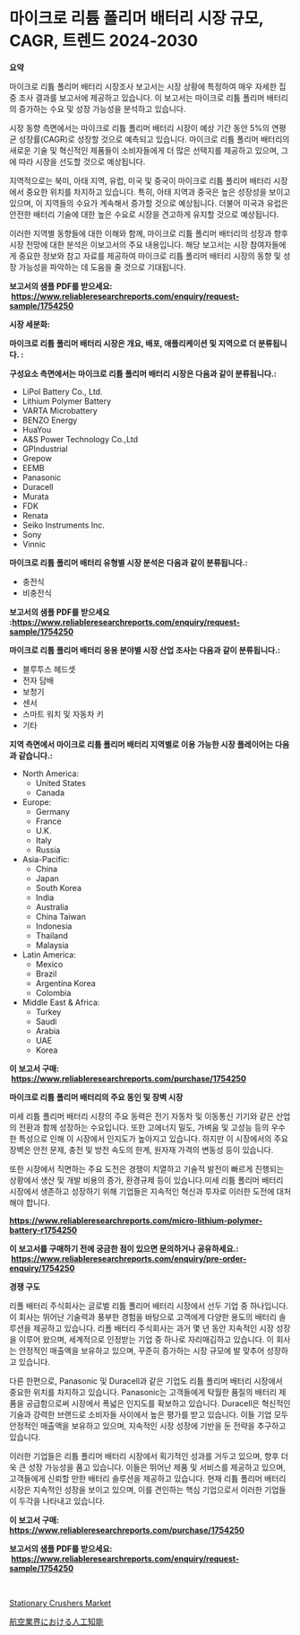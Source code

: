 <p><h1>마이크로 리튬 폴리머 배터리 시장 규모, CAGR, 트렌드 2024-2030</h1></p><p><strong>요약</strong></p>
<p><p>마이크로 리튬 폴리머 배터리 시장조사 보고서는 시장 상황에 특정하여 매우 자세한 집중 조사 결과를 보고서에 제공하고 있습니다. 이 보고서는 마이크로 리튬 폴리머 배터리의 증가하는 수요 및 성장 가능성을 분석하고 있습니다.</p><p>시장 동향 측면에서는 마이크로 리튬 폴리머 배터리 시장이 예상 기간 동안 5%의 연평균 성장률(CAGR)로 성장할 것으로 예측되고 있습니다. 마이크로 리튬 폴리머 배터리의 새로운 기술 및 혁신적인 제품들이 소비자들에게 더 많은 선택지를 제공하고 있으며, 그에 따라 시장을 선도할 것으로 예상됩니다.</p><p>지역적으로는 북미, 아태 지역, 유럽, 미국 및 중국이 마이크로 리튬 폴리머 배터리 시장에서 중요한 위치를 차지하고 있습니다. 특히, 아태 지역과 중국은 높은 성장성을 보이고 있으며, 이 지역들의 수요가 계속해서 증가할 것으로 예상됩니다. 더불어 미국과 유럽은 안전한 배터리 기술에 대한 높은 수요로 시장을 견고하게 유지할 것으로 예상됩니다.</p><p>이러한 지역별 동향들에 대한 이해와 함께, 마이크로 리튬 폴리머 배터리의 성장과 향후 시장 전망에 대한 분석은 이보고서의 주요 내용입니다. 해당 보고서는 시장 참여자들에게 중요한 정보와 참고 자료를 제공하여 마이크로 리튬 폴리머 배터리 시장의 동향 및 성장 가능성을 파악하는 데 도움을 줄 것으로 기대됩니다.</p></p>
<p><strong>보고서의 샘플 PDF를 받으세요: &nbsp;<a href="https://www.reliableresearchreports.com/enquiry/request-sample/1754250">https://www.reliableresearchreports.com/enquiry/request-sample/1754250</a></strong></p>
<p><strong>시장 세분화:</strong></p>
<p><strong> 마이크로 리튬 폴리머 배터리 시장은 개요, 배포, 애플리케이션 및 지역으로 더 분류됩니다. :</strong></p>
<p><strong>구성요소 측면에서는 마이크로 리튬 폴리머 배터리 시장은 다음과 같이 분류됩니다.:</strong></p>
<p><ul><li>LiPol Battery Co., Ltd.</li><li>Lithium Polymer Battery</li><li>VARTA Microbattery</li><li>BENZO Energy</li><li>HuaYou</li><li>A&S Power Technology Co.,Ltd</li><li>GPIndustrial</li><li>Grepow</li><li>EEMB</li><li>Panasonic</li><li>Duracell</li><li>Murata</li><li>FDK</li><li>Renata</li><li>Seiko Instruments Inc.</li><li>Sony</li><li>Vinnic</li></ul></p>
<p><strong> 마이크로 리튬 폴리머 배터리 유형별 시장 분석은 다음과 같이 분류됩니다.:</strong></p>
<p><ul><li>충전식</li><li>비충전식</li></ul></p>
<p><strong>보고서의 샘플 PDF를 받으세요 :<a href="https://www.reliableresearchreports.com/enquiry/request-sample/1754250">https://www.reliableresearchreports.com/enquiry/request-sample/1754250</a></strong></p>
<p><strong> 마이크로 리튬 폴리머 배터리 응용 분야별 시장 산업 조사는 다음과 같이 분류됩니다.:</strong></p>
<p><ul><li>블루투스 헤드셋</li><li>전자 담배</li><li>보청기</li><li>센서</li><li>스마트 워치 및 자동차 키</li><li>기타</li></ul></p>
<p><strong>지역 측면에서 마이크로 리튬 폴리머 배터리 지역별로 이용 가능한 시장 플레이어는 다음과 같습니다.:</strong></p>
<p><ul>
    <li>
        North America:
        <ul>
            <li>United States</li>
            <li>Canada</li>
        </ul>
    </li>
    <li>
        Europe:
        <ul>
            <li>Germany</li>
            <li>France</li>
            <li>U.K.</li>
            <li>Italy</li>
            <li>Russia</li>
        </ul>
    </li>
    <li>
        Asia-Pacific:
        <ul>
            <li>China</li>
            <li>Japan</li>
            <li>South Korea</li>
            <li>India</li>
            <li>Australia</li>
            <li>China Taiwan</li>
            <li>Indonesia</li>
            <li>Thailand</li>
            <li>Malaysia</li>
        </ul>
    </li>
    <li>
        Latin America:
        <ul>
            <li>Mexico</li>
            <li>Brazil</li>
            <li>Argentina Korea</li>
            <li>Colombia</li>
        </ul>
    </li>
    <li>
        Middle East & Africa:
        <ul>
            <li>Turkey</li>
            <li>Saudi</li>
            <li>Arabia</li>
            <li>UAE</li>
            <li>Korea</li>
        </ul>
    </li>
    </ul></p>
<p><strong>이 보고서 구매: &nbsp;<a href="https://www.reliableresearchreports.com/purchase/1754250">https://www.reliableresearchreports.com/purchase/1754250</a></strong></p>
<p><strong>마이크로 리튬 폴리머 배터리의 주요 동인 및 장벽 시장</strong></p>
<p><p>미세 리튬 폴리머 배터리 시장의 주요 동력은 전기 자동차 및 이동통신 기기와 같은 산업의 전환과 함께 성장하는 수요입니다. 또한 고에너지 밀도, 가벼움 및 고성능 등의 우수한 특성으로 인해 이 시장에서 인지도가 높아지고 있습니다. 하지만 이 시장에서의 주요 장벽은 안전 문제, 충전 및 방전 속도의 한계, 원자재 가격의 변동성 등이 있습니다.</p><p>또한 시장에서 직면하는 주요 도전은 경쟁이 치열하고 기술적 발전이 빠르게 진행되는 상황에서 생산 및 개발 비용의 증가, 환경규제 등이 있습니다.미세 리튬 폴리머 배터리 시장에서 생존하고 성장하기 위해 기업들은 지속적인 혁신과 투자로 이러한 도전에 대처해야 합니다.</p></p>
<p><strong><a href="https://www.reliableresearchreports.com/micro-lithium-polymer-battery-r1754250">https://www.reliableresearchreports.com/micro-lithium-polymer-battery-r1754250</a></strong></p>
<p><strong>이 보고서를 구매하기 전에 궁금한 점이 있으면 문의하거나 공유하세요.: &nbsp;<a href="https://www.reliableresearchreports.com/enquiry/pre-order-enquiry/1754250">https://www.reliableresearchreports.com/enquiry/pre-order-enquiry/1754250</a></strong></p>
<p><strong>경쟁 구도</strong></p>
<p><p>리폴 배터리 주식회사는 글로벌 리튬 폴리머 배터리 시장에서 선두 기업 중 하나입니다. 이 회사는 뛰어난 기술력과 풍부한 경험을 바탕으로 고객에게 다양한 용도의 배터리 솔루션을 제공하고 있습니다. 리폴 배터리 주식회사는 과거 몇 년 동안 지속적인 시장 성장을 이루어 왔으며, 세계적으로 인정받는 기업 중 하나로 자리매김하고 있습니다. 이 회사는 안정적인 매출액을 보유하고 있으며, 꾸준히 증가하는 시장 규모에 발 맞추어 성장하고 있습니다.</p><p>다른 한편으로, Panasonic 및 Duracell과 같은 기업도 리튬 폴리머 배터리 시장에서 중요한 위치를 차지하고 있습니다. Panasonic는 고객들에게 탁월한 품질의 배터리 제품을 공급함으로써 시장에서 폭넓은 인지도를 확보하고 있습니다. Duracell은 혁신적인 기술과 강력한 브랜드로 소비자들 사이에서 높은 평가를 받고 있습니다. 이들 기업 모두 안정적인 매출액을 보유하고 있으며, 지속적인 시장 성장에 기반을 둔 전략을 추구하고 있습니다.</p><p>이러한 기업들은 리튬 폴리머 배터리 시장에서 획기적인 성과를 거두고 있으며, 향후 더욱 큰 성장 가능성을 품고 있습니다. 이들은 뛰어난 제품 및 서비스를 제공하고 있으며, 고객들에게 신뢰할 만한 배터리 솔루션을 제공하고 있습니다. 현재 리튬 폴리머 배터리 시장은 지속적인 성장을 보이고 있으며, 이를 견인하는 핵심 기업으로서 이러한 기업들이 두각을 나타내고 있습니다.</p></p>
<p><strong>이 보고서 구매: &nbsp; <a href="https://www.reliableresearchreports.com/purchase/1754250">https://www.reliableresearchreports.com/purchase/1754250</a></strong></p>
<p><strong>보고서의 샘플 PDF를 받으세요: &nbsp;<a href="https://www.reliableresearchreports.com/enquiry/request-sample/1754250">https://www.reliableresearchreports.com/enquiry/request-sample/1754250</a></strong><strong></strong></p>
<p>&nbsp;</p>
<p><p><a href="https://github.com/brenzgnarento/Market-Research-Report-List-2/blob/main/stationary-crushers-market.md">Stationary Crushers Market</a></p><p><a href="https://github.com/Sophiaard2003/Market-Research-Report-List-1/blob/main/836534027744.md">航空業界における人工知能</a></p></p>